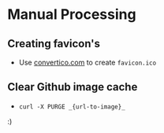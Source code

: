 # Manual Processing

## Creating favicon's

* Use [convertico.com](https://convertico.com/) to create `favicon.ico`

## Clear Github image cache

* `curl -X PURGE _{url-to-image}_`

:)
